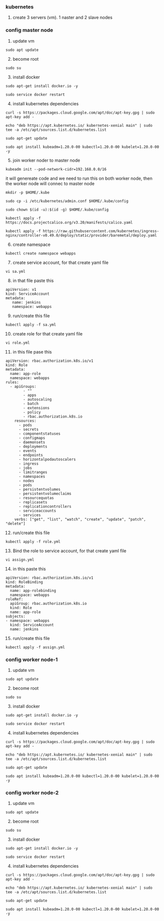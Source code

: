 ### kubernetes

1. create 3 servers (vm). 1 naster and 2 slave nodes

### config master node
1.  update vm
```
sudo apt update
```
2. become root
```
sudo su
```
3. install docker
```
sudo apt-get install docker.io -y
```
```
sudo service docker restart
```
4. install kubernetes dependencies
```
curl -s https://packages.cloud.google.com/apt/doc/apt-key.gpg | sudo apt-key add -
```
```
echo "deb https://apt.kubernetes.io/ kubernetes-xenial main" | sudo tee -a /etc/apt/sources.list.d/kubernetes.list
```
```
sudo apt-get update
```
```
sudo apt install kubeadm=1.20.0-00 kubectl=1.20.0-00 kubelet=1.20.0-00 -y
```
5. join worker noder to master node
```
kubeadm init --pod-network-cidr=192.168.0.0/16
```
it will genereate code and we need to run this on both worker node, then the worker node will connec to master node

```
mkdir -p $HOME/.kube
```
```
sudo cp -i /etc/kubernetes/admin.conf $HOME/.kube/config
```
```
sudo chown $(id -u):$(id -g) $HOME/.kube/config
```
```
kubectl apply -f https://docs.projectcalico.org/v3.20/manifests/calico.yaml
```
```
kubectl apply -f https://raw.githubusercontent.com/kubernetes/ingress-nginx/controller-v0.49.0/deploy/static/provider/baremetal/deploy.yaml
```
6. create namespace
```
kubectl create namespace webapps
```
7. create service account, for that create yaml file
```
vi sa.yml
```
8. in that file paste this
```
apiVersion: v1
kind: ServiceAccount
metadata:
   name: jenkins
   namespace: webapps
```
9. run/create this file
```
kubectl apply -f sa.yml
```
10. create role for that create yaml file
```
vi role.yml
```
11. in this file pase this
```
apiVersion: rbac.authorization.k8s.io/v1
kind: Role
metadata:
  name: app-role
  namespace: webapps
rules:
  - apiGroups:
        - ""
        - apps
        - autoscaling
        - batch
        - extensions
        - policy
        - rbac.authorization.k8s.io
    resources:
      - pods
      - secrets
      - componentstatuses
      - configmaps
      - daemonsets
      - deployments
      - events
      - endpoints
      - horizontalpodautoscalers
      - ingress
      - jobs
      - limitranges
      - namespaces
      - nodes
      - pods
      - persistentvolumes
      - persistentvolumeclaims
      - resourcequotas
      - replicasets
      - replicationcontrollers
      - serviceaccounts
      - services
    verbs: ["get", "list", "watch", "create", "update", "patch", "delete"]
```
12. run/create this file
```
kubectl apply -f role.yml
```
13. Bind the role to service account, for that create yaml file
```
vi assign.yml
```
14. in this paste this
```
apiVersion: rbac.authorization.k8s.io/v1
kind: RoleBinding
metadata:
  name: app-rolebinding
  namespace: webapps 
roleRef:
  apiGroup: rbac.authorization.k8s.io
  kind: Role
  name: app-role 
subjects:
- namespace: webapps 
  kind: ServiceAccount
  name: jenkins 
```
15. run/create this file
```
kubectl apply -f assign.yml
```

### config worker node-1
1.  update vm
```
sudo apt update
```
2. become root
```
sudo su
```
3. install docker
```
sudo apt-get install docker.io -y
```
```
sudo service docker restart
```
4. install kubernetes dependencies
```
curl -s https://packages.cloud.google.com/apt/doc/apt-key.gpg | sudo apt-key add -
```
```
echo "deb https://apt.kubernetes.io/ kubernetes-xenial main" | sudo tee -a /etc/apt/sources.list.d/kubernetes.list
```
```
sudo apt-get update
```
```
sudo apt install kubeadm=1.20.0-00 kubectl=1.20.0-00 kubelet=1.20.0-00 -y
```


### config worker node-2
1.  update vm
```
sudo apt update
```
2. become root
```
sudo su
```
3. install docker
```
sudo apt-get install docker.io -y
```
```
sudo service docker restart
```
4. install kubernetes dependencies
```
curl -s https://packages.cloud.google.com/apt/doc/apt-key.gpg | sudo apt-key add -
```
```
echo "deb https://apt.kubernetes.io/ kubernetes-xenial main" | sudo tee -a /etc/apt/sources.list.d/kubernetes.list
```
```
sudo apt-get update
```
```
sudo apt install kubeadm=1.20.0-00 kubectl=1.20.0-00 kubelet=1.20.0-00 -y
```













